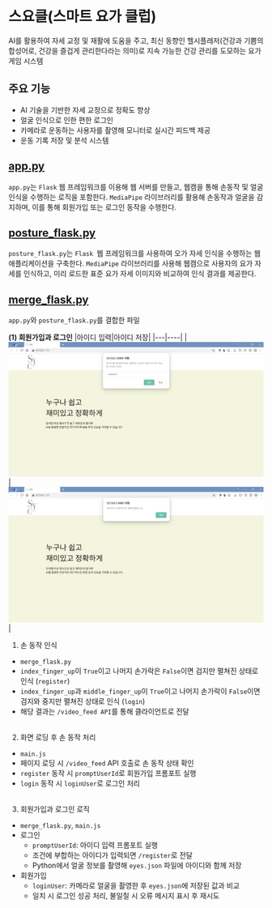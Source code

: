 # 스요클(스마트 요가 클럽)
AI를 활용하여 자세 교정 및 재활에 도움을 주고, 최신 동향인 헬시플레저(건강과 기쁨의 합성어로, 건강을 즐겁게 관리한다라는 의미)로 지속 가능한 건강 관리를 도모하는 요가 게임 시스템

## 주요 기능
- AI 기술을 기반한 자세 교정으로 정확도 향상
- 얼굴 인식으로 인한 편한 로그인
- 카메라로 운동하는 사용자를 촬영해 모니터로 실시간 피드백 제공
- 운동 기록 저장 및 분석 시스템

## [app.py](https://github.com/2024-four-leaf-clover/Face-recognition-and-pose-detection/blob/main/app.py)
`app.py`는 `Flask` 웹 프레임워크를 이용해 웹 서버를 만들고, 웹캠을 통해 손동작 및 얼굴 인식을 수행하는 로직을 포함한다. `MediaPipe` 라이브러리를 활용해 손동작과 얼굴을 감지하며, 이를 통해 회원가입 또는 로그인 동작을 수행한다.

## [posture_flask.py](https://github.com/2024-four-leaf-clover/Face-recognition-and-pose-detection/blob/main/posture_flask.py)
`posture_flask.py`는 `Flask `웹 프레임워크를 사용하여 오가 자세 인식을 수행하는 웹 애플리케이션을 구축한다. `MediaPipe` 라이브러리를 사용해 웹캠으로 사용자의 요가 자세를 인식하고, 미리 로드한 표준 요가 자세 이미지와 비교하여 인식 결과를 제공한다.

## [merge_flask.py](https://github.com/2024-four-leaf-clover/Face-recognition-and-pose-detection/blob/main/merge_flask.py)
`app.py`와 `posture_flask.py`를 결합한 파일

**(1) 회원가입과 로그인**
|아이디 입력|아이디 저장|
|---|----|
|![id_input](static/result/id_input.png)|![id_complete](static/result/id_complete.png)|

1. 손 동작 인식<br>
- `merge_flask.py`
- `index_finger_up`이 `True`이고 나머지 손가락은 `False`이면 검지만 펼쳐진 상태로 인식 (`register`) 
- `index_finger_up`과 `middle_finger_up`이 `True`이고 나머지 손가락이 `False`이면 검지와 중지만 펼쳐진 상태로 인식 (`login`) 
- 해당 결과는 `/video_feed API`를 통해 클라이언트로 전달<br><br>

2. 화면 로딩 후 손 동작 처리<br>
- `main.js`
- 페이지 로딩 시 `/video_feed` API 호출로 손 동작 상태 확인
- `register` 동작 시 `promptUserId`로 회원가입 프롬포트 실행
- `login` 동작 시 `loginUser`로 로그인 처리<br><br>

3. 회원가입과 로그인 로직<br>
- `merge_flask.py`, `main.js`
- 로그인
    - `promptUserId`: 아이디 입력 프롬포트 실행
    - 조건에 부합하는 아이디가 입력되면 `/register`로 전달
    - Python에서 얼굴 정보를 촬영해 `eyes.json` 파일에 아이디와 함께 저장
- 회원가입
    - `loginUser`: 카메라로 얼굴을 촬영한 후 `eyes.json`에 저장된 값과 비교
    - 일치 시 로그인 성공 처리, 불일칠 시 오류 메시지 표시 후 재시도


